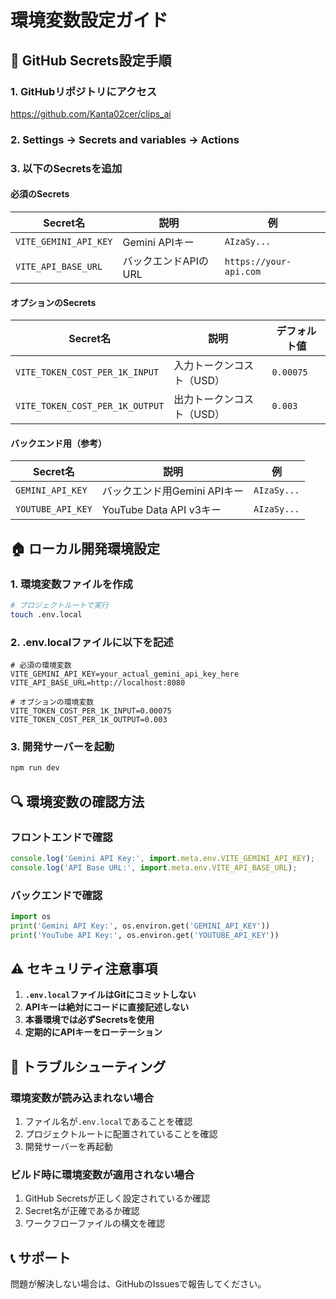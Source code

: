 # 環境変数設定ガイド

## 🔧 GitHub Secrets設定手順

### 1. GitHubリポジトリにアクセス
https://github.com/Kanta02cer/clips_ai

### 2. Settings → Secrets and variables → Actions

### 3. 以下のSecretsを追加

#### 必須のSecrets

| Secret名 | 説明 | 例 |
|---------|------|-----|
| `VITE_GEMINI_API_KEY` | Gemini APIキー | `AIzaSy...` |
| `VITE_API_BASE_URL` | バックエンドAPIのURL | `https://your-api.com` |

#### オプションのSecrets

| Secret名 | 説明 | デフォルト値 |
|---------|------|-------------|
| `VITE_TOKEN_COST_PER_1K_INPUT` | 入力トークンコスト（USD） | `0.00075` |
| `VITE_TOKEN_COST_PER_1K_OUTPUT` | 出力トークンコスト（USD） | `0.003` |

#### バックエンド用（参考）

| Secret名 | 説明 | 例 |
|---------|------|-----|
| `GEMINI_API_KEY` | バックエンド用Gemini APIキー | `AIzaSy...` |
| `YOUTUBE_API_KEY` | YouTube Data API v3キー | `AIzaSy...` |

## 🏠 ローカル開発環境設定

### 1. 環境変数ファイルを作成

```bash
# プロジェクトルートで実行
touch .env.local
```

### 2. .env.localファイルに以下を記述

```env
# 必須の環境変数
VITE_GEMINI_API_KEY=your_actual_gemini_api_key_here
VITE_API_BASE_URL=http://localhost:8080

# オプションの環境変数
VITE_TOKEN_COST_PER_1K_INPUT=0.00075
VITE_TOKEN_COST_PER_1K_OUTPUT=0.003
```

### 3. 開発サーバーを起動

```bash
npm run dev
```

## 🔍 環境変数の確認方法

### フロントエンドで確認

```javascript
console.log('Gemini API Key:', import.meta.env.VITE_GEMINI_API_KEY);
console.log('API Base URL:', import.meta.env.VITE_API_BASE_URL);
```

### バックエンドで確認

```python
import os
print('Gemini API Key:', os.environ.get('GEMINI_API_KEY'))
print('YouTube API Key:', os.environ.get('YOUTUBE_API_KEY'))
```

## ⚠️ セキュリティ注意事項

1. **`.env.local`ファイルはGitにコミットしない**
2. **APIキーは絶対にコードに直接記述しない**
3. **本番環境では必ずSecretsを使用**
4. **定期的にAPIキーをローテーション**

## 🚨 トラブルシューティング

### 環境変数が読み込まれない場合

1. ファイル名が`.env.local`であることを確認
2. プロジェクトルートに配置されていることを確認
3. 開発サーバーを再起動

### ビルド時に環境変数が適用されない場合

1. GitHub Secretsが正しく設定されているか確認
2. Secret名が正確であるか確認
3. ワークフローファイルの構文を確認

## 📞 サポート

問題が解決しない場合は、GitHubのIssuesで報告してください。
